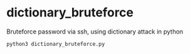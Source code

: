 # dictionary_bruteforce
Bruteforce password via ssh, using dictionary attack in python

`python3 dictionary_bruteforce.py`
